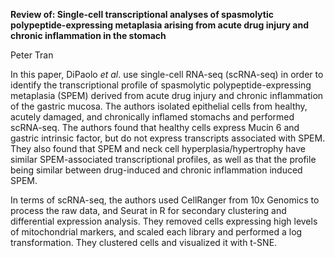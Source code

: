 **Review of: Single-cell transcriptional analyses of spasmolytic polypeptide-expressing metaplasia arising from acute drug injury and chronic inflammation in the stomach**

Peter Tran

In this paper, DiPaolo _et al_. use single-cell RNA-seq (scRNA-seq) in order to identify the transcriptional profile of spasmolytic polypeptide-expressing metaplasia (SPEM) derived from acute drug injury and chronic inflammation of the gastric mucosa. The authors isolated epithelial cells from healthy, acutely damaged, and chronically inflamed stomachs and performed scRNA-seq. The authors found that healthy cells express Mucin 6 and gastric intrinsic factor, but do not express transcripts associated with SPEM. They also found that SPEM and neck cell hyperplasia/hypertrophy have similar SPEM-associated transcriptional profiles, as well as that the profile being similar between drug-induced and chronic inflammation induced SPEM.

In terms of scRNA-seq, the authors used CellRanger from 10x Genomics to process the raw data, and Seurat in R for secondary clustering and differential expression analysis. They removed cells expressing high levels of mitochondrial markers, and scaled each library and performed a log transformation. They clustered cells and visualized it with t-SNE.
